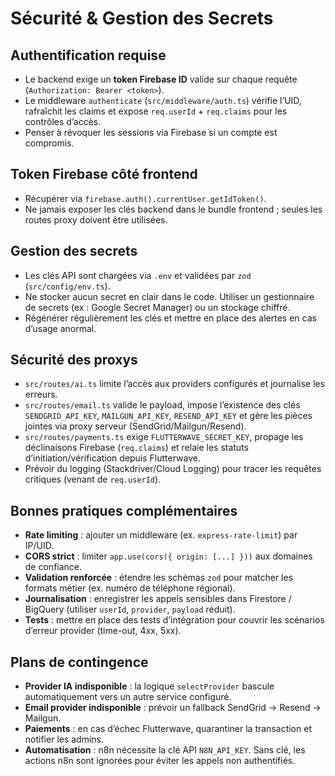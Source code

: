 # Sécurité & Gestion des Secrets

## Authentification requise
- Le backend exige un **token Firebase ID** valide sur chaque requête (`Authorization: Bearer <token>`).
- Le middleware `authenticate` (`src/middleware/auth.ts`) vérifie l’UID, rafraîchit les claims et expose `req.userId` + `req.claims` pour les contrôles d’accès.
- Penser à révoquer les sessions via Firebase si un compte est compromis.

## Token Firebase côté frontend
- Récupérer via `firebase.auth().currentUser.getIdToken()`.
- Ne jamais exposer les clés backend dans le bundle frontend ; seules les routes proxy doivent être utilisées.

## Gestion des secrets
- Les clés API sont chargées via `.env` et validées par `zod` (`src/config/env.ts`).
- Ne stocker aucun secret en clair dans le code. Utiliser un gestionnaire de secrets (ex : Google Secret Manager) ou un stockage chiffré.
- Régénérer régulièrement les clés et mettre en place des alertes en cas d’usage anormal.

## Sécurité des proxys
- `src/routes/ai.ts` limite l’accès aux providers configurés et journalise les erreurs.
- `src/routes/email.ts` valide le payload, impose l’existence des clés `SENDGRID_API_KEY`, `MAILGUN_API_KEY`, `RESEND_API_KEY` et gère les pièces jointes via proxy serveur (SendGrid/Mailgun/Resend).
- `src/routes/payments.ts` exige `FLUTTERWAVE_SECRET_KEY`, propage les déclinaisons Firebase (`req.claims`) et relaie les statuts d’initiation/vérification depuis Flutterwave.
- Prévoir du logging (Stackdriver/Cloud Logging) pour tracer les requêtes critiques (venant de `req.userId`).

## Bonnes pratiques complémentaires
- **Rate limiting** : ajouter un middleware (ex. `express-rate-limit`) par IP/UID.
- **CORS strict** : limiter `app.use(cors({ origin: [...] }))` aux domaines de confiance.
- **Validation renforcée** : étendre les schémas `zod` pour matcher les formats métier (ex. numéro de téléphone régional).
- **Journalisation** : enregistrer les appels sensibles dans Firestore / BigQuery (utiliser `userId`, `provider`, `payload` réduit).
- **Tests** : mettre en place des tests d’intégration pour couvrir les scénarios d’erreur provider (time-out, 4xx, 5xx).

## Plans de contingence
- **Provider IA indisponible** : la logique `selectProvider` bascule automatiquement vers un autre service configuré.
- **Email provider indisponible** : prévoir un fallback SendGrid → Resend → Mailgun.
- **Paiements** : en cas d’échec Flutterwave, quarantiner la transaction et notifier les admins.
- **Automatisation** : n8n nécessite la clé API `N8N_API_KEY`. Sans clé, les actions n8n sont ignorées pour éviter les appels non authentifiés.
